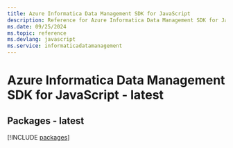 ```yaml
---
title: Azure Informatica Data Management SDK for JavaScript
description: Reference for Azure Informatica Data Management SDK for JavaScript
ms.date: 09/25/2024
ms.topic: reference
ms.devlang: javascript
ms.service: informaticadatamanagement
---
```

# Azure Informatica Data Management SDK for JavaScript - latest
## Packages - latest
[!INCLUDE [packages](informatica-data-management-index.md)]